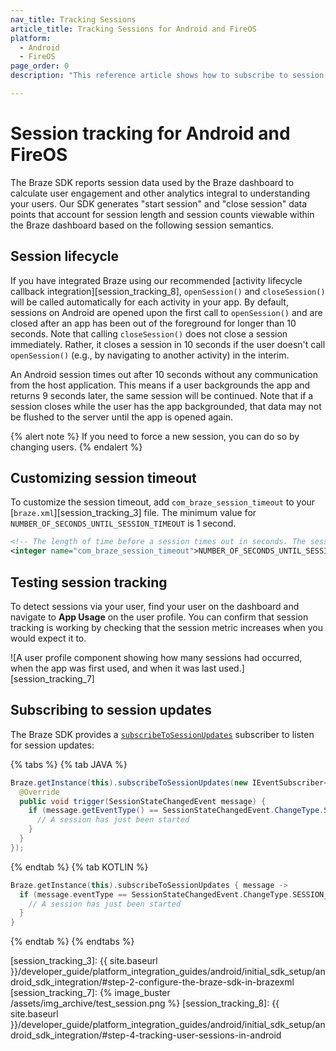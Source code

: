 ```yaml
---
nav_title: Tracking Sessions
article_title: Tracking Sessions for Android and FireOS
platform: 
  - Android
  - FireOS
page_order: 0
description: "This reference article shows how to subscribe to session updates for your Android or FireOS application."

---
```


# Session tracking for Android and FireOS

The Braze SDK reports session data used by the Braze dashboard to calculate user engagement and other analytics integral to understanding your users. Our SDK generates "start session" and "close session" data points that account for session length and session counts viewable within the Braze dashboard based on the following session semantics.

## Session lifecycle

If you have integrated Braze using our recommended [activity lifecycle callback integration][session_tracking_8], `openSession()` and `closeSession()` will be called automatically for each activity in your app. By default, sessions on Android are opened upon the first call to `openSession()` and are closed after an app has been out of the foreground for longer than 10 seconds. Note that calling `closeSession()` does not close a session immediately. Rather, it closes a session in 10 seconds if the user doesn't call `openSession()` (e.g., by navigating to another activity) in the interim.

An Android session times out after 10 seconds without any communication from the host application. This means if a user backgrounds the app and returns 9 seconds later, the same session will be continued. Note that if a session closes while the user has the app backgrounded, that data may not be flushed to the server until the app is opened again.

{% alert note %}
If you need to force a new session, you can do so by changing users.
{% endalert %}

## Customizing session timeout
To customize the session timeout, add `com_braze_session_timeout` to your [`braze.xml`][session_tracking_3] file. The minimum value for `NUMBER_OF_SECONDS_UNTIL_SESSION_TIMEOUT` is 1 second.

```xml
<!-- The length of time before a session times out in seconds. The session manager will "re-open" otherwise closed sessions if the call to StartSession comes within this interval. (default is 10) -->
<integer name="com_braze_session_timeout">NUMBER_OF_SECONDS_UNTIL_SESSION_TIMEOUT</integer>
```

## Testing session tracking

To detect sessions via your user, find your user on the dashboard and navigate to **App Usage** on the user profile. You can confirm that session tracking is working by checking that the session metric increases when you would expect it to.

![A user profile component showing how many sessions had occurred, when the app was first used, and when it was last used.][session_tracking_7]

## Subscribing to session updates

The Braze SDK provides a [`subscribeToSessionUpdates`][1] subscriber to listen for session updates:

{% tabs %}
{% tab JAVA %}

```java
Braze.getInstance(this).subscribeToSessionUpdates(new IEventSubscriber<SessionStateChangedEvent>() {
  @Override
  public void trigger(SessionStateChangedEvent message) {
    if (message.getEventType() == SessionStateChangedEvent.ChangeType.SESSION_STARTED) {
      // A session has just been started
    }
  }
});
```

{% endtab %}
{% tab KOTLIN %}

```kotlin
Braze.getInstance(this).subscribeToSessionUpdates { message ->
  if (message.eventType == SessionStateChangedEvent.ChangeType.SESSION_STARTED) {
    // A session has just been started
  }
}
```

{% endtab %}
{% endtabs %}

[1]: https://appboy.github.io/appboy-android-sdk/kdoc/braze-android-sdk/com.braze/-i-braze/subscribe-to-session-updates.html
[session_tracking_3]: {{ site.baseurl }}/developer_guide/platform_integration_guides/android/initial_sdk_setup/android_sdk_integration/#step-2-configure-the-braze-sdk-in-brazexml
[session_tracking_7]: {% image_buster /assets/img_archive/test_session.png %}
[session_tracking_8]: {{ site.baseurl }}/developer_guide/platform_integration_guides/android/initial_sdk_setup/android_sdk_integration/#step-4-tracking-user-sessions-in-android
